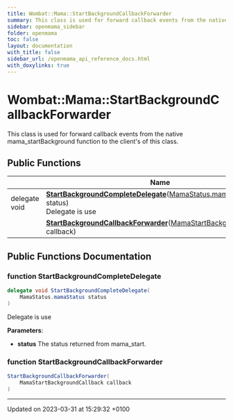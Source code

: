 ```yaml
---
title: Wombat::Mama::StartBackgroundCallbackForwarder
summary: This class is used for forward callback events from the native mama_startBackground function to the client's of this class. 
sidebar: openmama_sidebar
folder: openmama
toc: false
layout: documentation
with_title: false
sidebar_url: /openmama_api_reference_docs.html
with_doxylinks: true
---
```


# Wombat::Mama::StartBackgroundCallbackForwarder



This class is used for forward callback events from the native mama_startBackground function to the client's of this class. 

## Public Functions

|                | Name           |
| -------------- | -------------- |
| delegate void | **[StartBackgroundCompleteDelegate](classWombat_1_1Mama_1_1StartBackgroundCallbackForwarder.html#function-startbackgroundcompletedelegate)**([MamaStatus.mamaStatus](classWombat_1_1MamaStatus.html#enum-mamastatus) status)<br>Delegate is use  |
| | **[StartBackgroundCallbackForwarder](classWombat_1_1Mama_1_1StartBackgroundCallbackForwarder.html#function-startbackgroundcallbackforwarder)**([MamaStartBackgroundCallback](interfaceWombat_1_1MamaStartBackgroundCallback.html) callback) |

## Public Functions Documentation

### function StartBackgroundCompleteDelegate

```csharp
delegate void StartBackgroundCompleteDelegate(
    MamaStatus.mamaStatus status
)
```

Delegate is use 

**Parameters**: 

  * **status** The status returned from mama_start. 


### function StartBackgroundCallbackForwarder

```csharp
StartBackgroundCallbackForwarder(
    MamaStartBackgroundCallback callback
)
```


-------------------------------

Updated on 2023-03-31 at 15:29:32 +0100